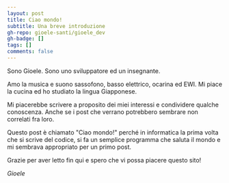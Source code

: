 ```yaml
---
layout: post
title: Ciao mondo!
subtitle: Una breve introduzione
gh-repo: gioele-santi/gioele_dev
gh-badge: []
tags: []
comments: false
---
```


Sono Gioele.
Sono uno sviluppatore ed un insegnante. 

Amo la musica e suono sassofono, basso elettrico, ocarina ed EWI. Mi piace la cucina ed ho studiato la lingua Giapponese.

Mi piacerebbe scrivere a proposito dei miei interessi e condividere qualche conoscenza. Anche se i post che verrano potrebbero sembrare non correlati fra loro.

Questo post è chiamato "Ciao mondo!" perché in informatica la prima volta che si scrive del codice, si fa un semplice programma che saluta il mondo e mi sembrava appropriato per un primo post.

Grazie per aver letto fin qui e spero che vi possa piacere questo sito!

*Gioele*